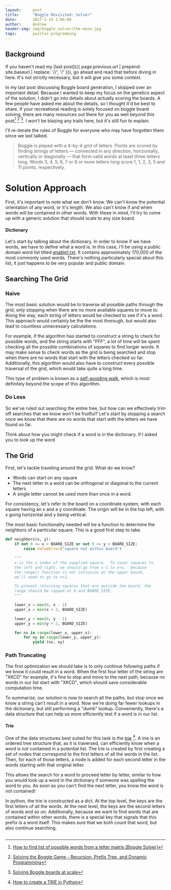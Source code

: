 ```yaml
---
layout:     post
title:      "Boggle Revisited: Solver"
date:       2017-1-19 1:00:00
author:     Andrew
header-img: img/boggle_solver/the-maze.jpg
tags:       puzzles programming
---
```


## Background
If you haven't read my [last post]({{ page.previous.url | prepend: site.baseurl | replace: '//', '/' }}), go ahead and read that before diving in here.  It's not strictly necessary, but it will give you some context.

In my last post discussing Boggle board generation, I skipped over an important detail.  Because I wanted to keep my focus on the genetics aspect of the solution, I didn't go into details about actually scoring the boards.  A few people have asked me about the details, so I thought it'd be best to share.  If your recreational reading is solely focused on boggle board solving, there are many resources out there for you as well beyond this post[^blog1] [^blog2] [^blog3].  I won't be blazing any trails here, but it's still fun to explain.

I'll re-iterate the rules of Boggle for everyone who may have forgotten them since we last talked.

> Boggle is played with a 4-by-4 grid of letters. Points are scored by finding strings of letters — connected in any direction, horizontally, vertically or diagonally — that form valid words at least three letters long. Words 3, 4, 5, 6, 7 or 8 or more letters long score 1, 1, 2, 3, 5 and 11 points, respectively.

# Solution Approach
First, it's important to note what we don't know.  We can't know the potential orientation of any word, or it's length.  We also can't know if and when words will be contained in other words.  With these in mind, I'll try to come up with a generic solution that should scale to any size board.

#### Dictionary
Let's start by talking about the dictionary.  In order to know if we have words, we have to define what a word is.  In this case, I'll be using a public domain word list titled [enable1.txt](http://norvig.com/ngrams/enable1.txt).  It contains approximately 170,000 of the most commonly used words.  There's nothing particularly special about this list, it just happens to be very popular and public domain.


## Searching The Grid
### Naive
The most basic solution would be to traverse all possible paths through the grid, only stopping when there are no more available squares to move to.  Along the way, each string of letters would be checked to see if it's a word.  This approach would certainly be the the most thorough, but would also lead to countless unnecessary calculations.  

For example, if the algorithm has started to construct a string to check for possible words, and the string starts with "FFF", a lot of time will be spent checking all the possible combinations of squares to find longer words.  It may make sense to check words as the grid is being searched and stop when there are no words that start with the letters checked so far.  Additionally, this algorithm would also have to construct every possible traversal of the grid, which would take quite a long time.

This type of problem is known as a [self-avoiding walk](https://en.wikipedia.org/wiki/Self-avoiding_walk), which is most definitely beyond the scope of this algorithm.  


### Do Less
So we've ruled out searching the entire tree, but how can we effectively trim off searches that we know won't be fruitful?  Let's start by stopping a search once we know that there are no words that start with the letters we have found so far.

Think about how you might check if a word is in the dictionary.  If I asked you to look up the word


## The Grid
First, let's tackle traveling around the grid.  What do we know?
* Words can start on any square
* The next letter in a word can be orthogonal or diagonal to the current letters
* A single letter cannot be used more than once in a word.

For consistency, let's refer to the board on a coordinate system, with each square having an x and a y coordinate.  The origin will be in the top left, with x going horizontal and y being vertical.

The most basic functionality needed will be a function to determine the neighbors of a particular square.  This is a good first step to take.

~~~ python
def neighbors(x, y):
    if not 0 <= x < BOARD_SIZE or not 0 <= y < BOARD_SIZE:
        raise ValueError("square not within board")

    """
    x is the x index of the supplied square.  To cover squares to
    the left and right, we should go from x-1 to x+1.  Because
    the range() function is not inclusive on the upper bound,
    we'll need to go to x+2.

    To prevent returning squares that are outside the board, the
    range should be capped at 0 and BOARD_SIZE.
    """

    lower_x = max(0, x - 1)    
    upper_x = min(x + 2, BOARD_SIZE)

    lower_y = max(0, y - 1)
    upper_y = min(y + 2, BOARD_SIZE)

    for nx in range(lower_x, upper_x):
        for ny in range(lower_y, upper_y):
            yield (nx, ny)
~~~





### Path Truncating
The first optimization we should take is to only continue following paths if we know it could result in a word.  When the first four letter of the string are "XKCD" for example, it's fine to stop and move to the next path, because no words in our list start with "XKCD", which should save considerable computation time.

To summarize, our solution is now to search all the paths, but stop once we know a string can't result in a word.  Now we're doing far fewer lookups in the dictionary, but still performing a "dumb" lookup.  Conveniently, there's a data structure that can help us more efficiently test if a word is in our list.

#### Trie
One of the data structures best suited for this task is the [trie](https://en.wikipedia.org/wiki/Trie) [^trie_python].  A trie is an ordered tree structure that, as it is traversed, can efficiently know when a word is not contained in a potential list.  The trie is created by first creating a set of nodes that correspond to the first letters of all the words in the list.  Then, for each of those letters, a node is added for each second letter in the words starting with that original letter.  

This allows the search for a word to proceed letter by letter, similar to how you would look up a word in the dictionary if someone was spelling the word to you.  As soon as you can't find the next letter, you know the word is not contained!

In python, the trie is constructed as a dict.  At the top level, the keys are the first letters of all the words.  At the next level, the keys are the second letters of words and so on.  Additionally, because we want to find words that are contained within other words, there is a special key that signals that this prefix is a word itself.  This makes sure that we both count that word, but also continue searching.

~~~ python
~~~

[^trie_python]: [How to create a TRIE in Python](http://stackoverflow.com/questions/11015320/how-to-create-a-trie-in-python)
[^blog1]:[How to find list of possible words from a letter matrix [Boggle Solver]](http://stackoverflow.com/questions/746082/how-to-find-list-of-possible-words-from-a-letter-matrix-boggle-solver)
[^blog2]: [Solving the Boggle Game - Recursion, Prefix Tree, and Dynamic Programming](http://exceptional-code.blogspot.com/2012/02/solving-boggle-game-recursion-prefix.html)
[^blog3]: [Solving Boggle boards at scale](https://blog.niallconnaughton.com/2015/12/10/solving-boggle-boards-at-scale/)
